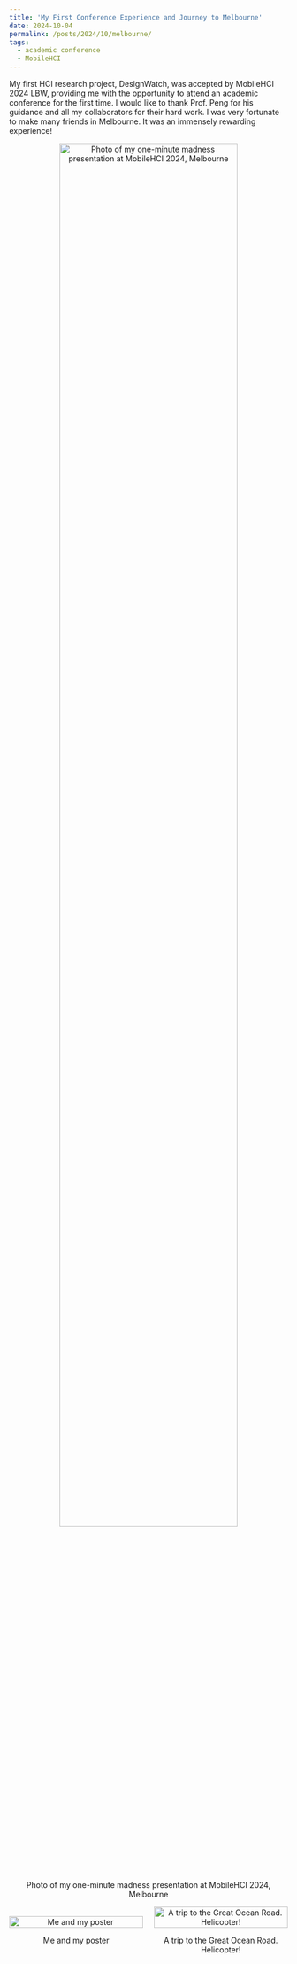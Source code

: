 ```yaml
---
title: 'My First Conference Experience and Journey to Melbourne'
date: 2024-10-04
permalink: /posts/2024/10/melbourne/
tags:
  - academic conference
  - MobileHCI
---
```


My first HCI research project, DesignWatch, was accepted by MobileHCI 2024 LBW, providing me with the opportunity to attend an academic conference for the first time. I would like to thank Prof. Peng for his guidance and all my collaborators for their hard work. I was very fortunate to make many friends in Melbourne. It was an immensely rewarding experience!

<div style="text-align: center;">
    <img src="/XiuchengZhang/images/MobileHCIpre.png" alt="Photo of my one-minute madness presentation at MobileHCI 2024, Melbourne" style="width: 80%; max-width: 600px;">
    <p>Photo of my one-minute madness presentation at MobileHCI 2024, Melbourne</p>
</div>

<div style="display: flex; justify-content: space-around; align-items: center; gap: 20px;">
    <div style="flex: 1; text-align: center;">
        <img src="/XiuchengZhang/images/poster.png" alt="Me and my poster" style="width: 100%; height: auto; max-height: 300px;">
        <p>Me and my poster</p>
    </div>
    <div style="flex: 1; text-align: center;">
        <img src="/XiuchengZhang/images/helicopter.png" alt="A trip to the Great Ocean Road. Helicopter!" style="width: 100%; height: auto; max-height: 300px;">
        <p>A trip to the Great Ocean Road. Helicopter!</p>
    </div>
</div>

<!-- <img src="https://drive.google.com/uc?export=view&id=1QVTz5IPTW9hLz6jrxKEfVoHwXT6mTuHX" alt="Photo of my one-minute madness presentation at MobileHCI Conference, Melbourne"> -->
